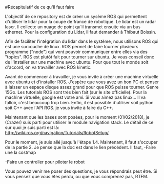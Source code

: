 #Récapitulatif de ce qu'il faut faire

L'objectif de ce repository est de créer un sysème ROS qui permettent d'utiliser le lidar pour la coupe de france de robotique.
Le lidar est un radar laser. Il collecte un nuage de point qu'il transmet ensuite via un bus ethernet.
Pour la configuration du Lidar, il faut demander à Thibaut Boissin.

Afin de faciliter l'intégration du lidar dans le système, nous utilisons ROS qui est une surcouche de linux.
ROS permet de faire tourner plusieurs programme ("node") qui vont pouvoir communiquer entre elles via des "topics".
ROS est plutôt fait pour tourner sur ubuntu. Je vous conseil donc de l'installer sur une machine avec ubuntu.
Pour que tout le monde soit d'accord, on va travailler avec ROS kinetic.

Avant de commencer à travailler, je vous invite à créer une machine virtuelle avec ubuntu et d'installer ROS.
J'espère que vous avez un bon PC et penser à laisser un espace disque assez grand pour que ROS puisse tourner.
Genre 15Go.
Les tutorials ROS sont très bien fait (sur le site officielle). Pour la machine virtuelle, google est votre ami.
Si vous aimez pas linux... Il va falloir, c'est beaucoup trop bien.
Enfin, il est possible d'utiliser soit python soit C++ avec l'API ROS. je vous invite à faire du C++.

Maintenant que les bases sont posées, pour le moment (01/02/2018), je (Crazer) suis parti pour utiliser le module navigation stack.
Le détail de ce sur quoi je suis parti est là:
http://wiki.ros.org/navigation/Tutorials/RobotSetup/

Pour le moment, je suis allé jusqu'à l'étape 1.4.
Maintenant, il faut s'occuper de la partie 2. Je pense que la doc est dans le lien précédent.
Il faut,
  -Faire une la costmap

  -Faire un controller pour piloter le robot

Vous pouvez venir me poser des questions, je vous répondrais peut être.
Si vous pensez que vous êtes perdu, ou que vous comprenez pas, RTFM.
